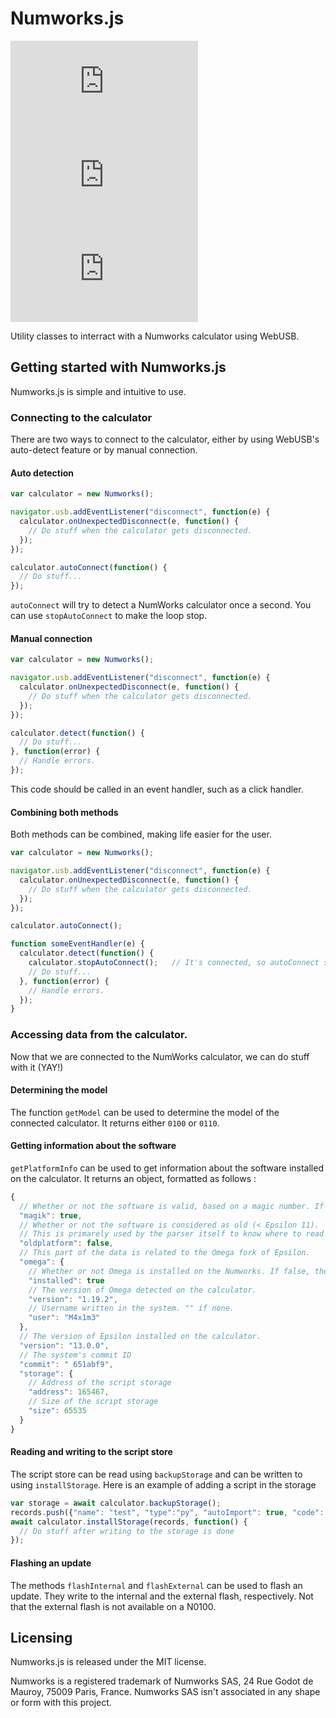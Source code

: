 # Numworks.js

[![NPM](https://img.shields.io/npm/v/numworks.js?style=flat-square)](https://www.npmjs.com/package/numworks.js)
![Version](https://img.shields.io/github/package-json/v/M4xi1m3/numworks.js?color=green&style=flat-square)
![License](https://img.shields.io/npm/l/numworks.js?color=blue&style=flat-square)

Utility classes to interract with a Numworks calculator using WebUSB.

## Getting started with Numworks.js

Numworks.js is simple and intuitive to use.

### Connecting to the calculator

There are two ways to connect to the calculator, either by using WebUSB's auto-detect feature or by manual connection.

#### Auto detection

```js
var calculator = new Numworks();

navigator.usb.addEventListener("disconnect", function(e) {
  calculator.onUnexpectedDisconnect(e, function() {
    // Do stuff when the calculator gets disconnected.
  });
});

calculator.autoConnect(function() {
  // Do stuff...
});
```

`autoConnect` will try to detect a NumWorks calculator once a second. You can use `stopAutoConnect` to make the loop stop.

#### Manual connection

```js
var calculator = new Numworks();

navigator.usb.addEventListener("disconnect", function(e) {
  calculator.onUnexpectedDisconnect(e, function() {
    // Do stuff when the calculator gets disconnected.
  });
});

calculator.detect(function() {
  // Do stuff...
}, function(error) {
  // Handle errors.
});
```

This code should be called in an event handler, such as a click handler.

#### Combining both methods

Both methods can be combined, making life easier for the user.

```js
var calculator = new Numworks();

navigator.usb.addEventListener("disconnect", function(e) {
  calculator.onUnexpectedDisconnect(e, function() {
    // Do stuff when the calculator gets disconnected.
  });
});

calculator.autoConnect();

function someEventHandler(e) {
  calculator.detect(function() {
    calculator.stopAutoConnect();   // It's connected, so autoConnect should stop.
    // Do stuff...
  }, function(error) {
    // Handle errors.
  });
}
```

### Accessing data from the calculator.

Now that we are connected to the NumWorks calculator, we can do stuff with it (YAY!)

#### Determining the model

The function `getModel` can be used to determine the model of the connected calculator. It returns either `0100` or `0110`.

#### Getting information about the software

`getPlatformInfo` can be used to get information about the software installed on the calculator. It returns an object, formatted as follows :

```js
{
  // Whether or not the software is valid, based on a magic number. If false, the rest of the structure is absent.
  "magik": true,
  // Whether or not the software is considered as old (< Epsilon 11).
  // This is primarely used by the parser itself to know where to read data.
  "oldplatform": false,
  // This part of the data is related to the Omega fork of Epsilon.
  "omega": {
    // Whether or not Omega is installed on the Numworks. If false, the rest of the Omega structure is absent
    "installed": true
    // The version of Omega detected on the calculator.
    "version": "1.19.2",
    // Username written in the system. "" if none.
    "user": "M4x1m3"
  },
  // The version of Epsilon installed on the calculator.
  "version": "13.0.0",
  // The system's commit ID
  "commit": " 651abf9",
  "storage": {
    // Address of the script storage
    "address": 165467,
    // Size of the script storage
    "size": 65535
  }
}
```

#### Reading and writing to the script store

The script store can be read using `backupStorage` and can be written to using `installStorage`.
Here is an example of adding a script in the storage
```js
var storage = await calculator.backupStorage();
records.push({"name": "test", "type":"py", "autoImport": true, "code": "print('Hello World!')\n"});
await calculator.installStorage(records, function() {
  // Do stuff after writing to the storage is done
});
```

#### Flashing an update

The methods `flashInternal` and `flashExternal` can be used to flash an update. They write to the internal and the external flash, respectively. Not that the external flash is not available on a N0100.

## Licensing

Numworks.js is released under the MIT license.

Numworks is a registered trademark of Numworks SAS, 24 Rue Godot de Mauroy, 75009 Paris, France. Numworks SAS isn't associated in any shape or form with this project.
